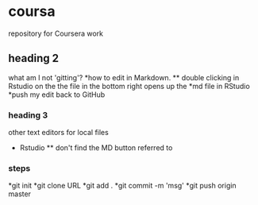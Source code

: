 # coursa
repository for Coursera work
## heading 2
what am I not 'gitting'?
*how to edit in Markdown.
** double clicking in Rstudio on the the file in the bottom right opens up the *md file in RStudio
*push my edit back to GitHub

### heading 3
other text editors for local files
* Rstudio
** don't find the MD button referred to

### steps

*git init
*git clone URL
*git add . 
*git commit -m 'msg'
*git push origin master
